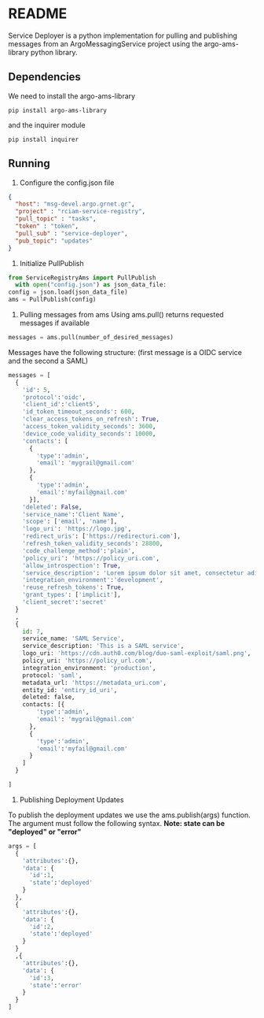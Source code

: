 # README

Service Deployer is a python implementation for pulling and publishing messages from an ArgoMessagingService project
using the argo-ams-library python library.

## Dependencies

We need to install the argo-ams-library

```shell
pip install argo-ams-library
```

and the inquirer module

```shell
pip install inquirer
```

## Running

1. Configure the config.json file

```json
{
  "host": "msg-devel.argo.grnet.gr",
  "project" : "rciam-service-registry",
  "pull_topic" : "tasks",
  "token" : "token",
  "pull_sub" : "service-deployer",
  "pub_topic": "updates"
}
```

1. Initialize PullPublish

```python
from ServiceRegistryAms import PullPublish
  with open("config.json") as json_data_file:
config = json.load(json_data_file)
ams = PullPublish(config)
```

1. Pulling messages from ams
   Using ams.pull() returns requested messages if available

```python
messages = ams.pull(number_of_desired_messages)
```

Messages have the following structure: (first message is a OIDC service and the second a SAML)

```python
messages = [
  {
    'id': 5,
    'protocol':'oidc',
    'client_id':'client5',
    'id_token_timeout_seconds': 600,
    'clear_access_tokens_on_refresh': True,
    'access_token_validity_seconds': 3600,
    'device_code_validity_seconds': 10000,
    'contacts': [
      {
        'type':'admin',
        'email': 'mygrail@gmail.com'
      },
      {
        'type':'admin',
        'email':'myfail@gmail.com'
      }],
    'deleted': False,
    'service_name':'Client Name',
    'scope': ['email', 'name'],
    'logo_uri': 'https://logo.jpg',
    'redirect_uris': ['https://redirecturi.com'],
    'refresh_token_validity_seconds': 28800,
    'code_challenge_method':'plain',
    'policy_uri': 'https://policy_uri.com',
    'allow_introspection': True,
    'service_description': 'Lorem ipsum dolor sit amet, consectetur adipiscing elit. Aenean in ex in tellus congue co: .',
    'integration_environment':'development',
    'reuse_refresh_tokens': True,
    'grant_types': ['implicit'],
    'client_secret':'secret'
  }
  ,
  {
    id: 7,
    service_name: 'SAML Service',
    service_description: 'This is a SAML service',
    logo_uri: 'https://cdn.auth0.com/blog/duo-saml-exploit/saml.png',
    policy_uri: 'https://policy_url.com',
    integration_environment: 'production',
    protocol: 'saml',
    metadata_url: 'https://metadata_uri.com',
    entity_id: 'entiry_id_uri',
    deleted: false,
    contacts: [{
        'type':'admin',
        'email': 'mygrail@gmail.com'
      },
      {
        'type':'admin',
        'email':'myfail@gmail.com'
      }
    ]
  }

]
```

1. Publishing Deployment Updates

To publish the deployment updates we use the ams.publish(args) function. The argument must follow the following syntax.
**Note: state can be "deployed" or "error"**

```python
args = [
  {
    'attributes':{},
    'data': {
      'id':1,
      'state':'deployed'
    }
  },
  {
    'attributes':{},
    'data': {
      'id':2,
      'state':'deployed'
    }
  }
  ,{
    'attributes':{},
    'data': {
      'id':3,
      'state':'error'
    }
  }
]
```
